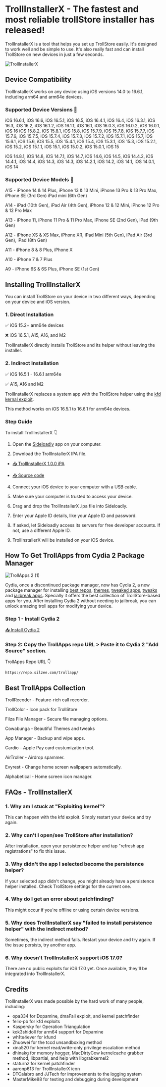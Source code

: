 # TrollInstallerX - The fastest and most reliable trollStore installer has released!
TrollInstallerX is a tool that helps you set up TrollStore easily. It's designed to work well and be simple to use. It's also really fast and can install TrollStore on new devices in just a few seconds.

![TrolllnstallerX](https://github.com/TrollInstallerX/Installing/assets/166096423/5e6fca84-da5c-4272-ae0a-0c3797ceb98e)

## Device Compatibility

TrollInstallerX works on any device using iOS versions 14.0 to 16.6.1, including arm64 and arm64e devices.

### Supported Device Versions 📱 

iOS 16.6.1, iOS 16.6, iOS 16.5.1, iOS 16.5, iOS 16.4.1, iOS 16.4, iOS 16.3.1, iOS 16.3, iOS 16.2, iOS 16.1.2, iOS 16.1.1, iOS 16.1, iOS 16.0.3, iOS 16.0.2, iOS 16.0.1, iOS 16
iOS 15.8.2, iOS 15.8.1, iOS 15.8, iOS 15.7.9, iOS 15.7.8, iOS 15.7.7, iOS 15.7.6, iOS 15.7.5, iOS 15.7.4, iOS 15.7.3, iOS 15.7.2, iOS 15.7.1, iOS 15.7, iOS 15.6.1, iOS 15.6, iOS 15.5, iOS 15.4.1, iOS 15.4, iOS 15.3.1, iOS 15.3, iOS 15.2.1, iOS 15.2, iOS 15.1.1, iOS 15.1, iOS 15.0.2, iOS 15.0.1, iOS 15

iOS 14.8.1, iOS 14.8, iOS 14.7.1, iOS 14.7, iOS 14.6, iOS 14.5, iOS 14.4.2, iOS 14.4.1, iOS 14.4, iOS 14.3, iOS 14.3, iOS 14.2.1, iOS 14.2, iOS 14.1, iOS 14.0.1, iOS 14

### Supported Device Models 📱

A15 - iPhone 14 & 14 Plus, iPhone 13 & 13 Mini, iPhone 13 Pro & 13 Pro Max, iPhone SE (3rd Gen) iPad mini (6th Gen)

A14 - iPad (10th Gen), iPad Air (4th Gen), iPhone 12 & 12 Mini, iPhone 12 Pro & 12 Pro Max

A13 - iPhone 11, iPhone 11 Pro & 11 Pro Max, iPhone SE (2nd Gen), iPad (9th Gen)

A12 - iPhone XS & XS Max, iPhone XR, iPad Mini (5th Gen), iPad Air (3rd Gen), iPad (8th Gen)

A11 - iPhone 8 & 8 Plus, iPhone X

A10 - iPhone 7 & 7 Plus

A9 - iPhone 6S & 6S Plus, iPhone SE (1st Gen)

## Installing TrollInstallerX 

You can install TrollStore on your device in two different ways, depending on your device and iOS version.

### 1. Direct Installation

✅ iOS 15.2+ arm64e devices

❌ iOS 16.5.1, A15, A16, and M2

TrollInstallerX directly installs TrollStore and its helper without leaving the installer.

### 2. Indirect Installation

✅ iOS 16.5.1 - 16.6.1 arm64e

✅ A15, A16 and M2

TrollInstallerX replaces a system app with the TrollStore helper using the [kfd kernal exploit](https://cydia2.com/kfd-jailbreak/). 

This method works on iOS 16.5.1 to 16.6.1 for arm64e devices.

### Step Guide

To install TrollInstallerX 👇

1. Open the [Sideloadly](https://sideloadly.io/) app on your computer.
   
2. Download the TrollInstallerX IPA file.

- [📥 TrollInstallerX 1.0.0 iPA](https://cydia2.com/trollstore/#TrollInstallerX)

- [📥 Source code](https://cydia2.com/trollstore/#TrollInstallerX)

4. Connect your iOS device to your computer with a USB cable.
   
5. Make sure your computer is trusted to access your device.
   
6. Drag and drop the TrollInstallerX .ipa file into Sideloadly.
   
7. Enter your Apple ID details, like your Apple ID and password.
   
8. If asked, let Sideloadly access its servers for free developer accounts. If not, use a different Apple ID.
   
9. TrollInstallerX will be installed on your iOS device.

## How To Get TrollApps from Cydia 2 Package Manager

![TrollApps 2 (1)](https://github.com/TrollInstallerX/Installing/assets/166096423/1090034a-b1ce-4d31-bab9-3ca131cba497)

Cydia, once a discontinued package manager, now has Cydia 2, a new package manager for installing [best repos](https://cydia2.com/best-cydia-repos/), [themes](https://cydia2.com/ios17-themes/), [tweaked apps](https://cydia2.com/tweaked-app-stores/), [tweaks](https://cydia2.com/categories-cydia-tweaks/) and [jailbreak apps](https://cydia2.com/cydia-17-4/#online-jbtools). Specially it offers the best collection of TrollStore-based apps for you. After installing Cydia 2 without needing to jailbreak, you can unlock amazing troll apps for modifying your device.

### Step 1 - Install Cydia 2

[📥 Install Cydia 2](https://github.com/alfiecg24/TrollInstallerX/archive/refs/tags/1.0.0.zip)

### Step 2: Copy the TrollApps repo URL > Paste it to Cydia 2 "Add Source" section.

TrollApps Repo URL 👇

`https://repo.silzee.com/trollapp/`

## Best TrollApps Collection

TrollRecoder - Feature-rich call recorder.

TrollColor - Icon pack for TrollStore

Filza File Manager - Secure file managing options.

Cowabunga - Beautiful Themes and tweaks

App Manager - Backup and wipe apps.

Cardio - Apple Pay card custumization tool.

AirTroller - Airdrop spammer.

Evyrest - Change home screen wallpapers automatically.

Alphabetical - Home screen icon manager.

## FAQs - TrollInstallerX 

### 1. Why am I stuck at "Exploiting kernel"?
   
This can happen with the kfd exploit. Simply restart your device and try again.

### 2. Why can't I open/see TrollStore after installation?
   
After installation, open your persistence helper and tap "refresh app registrations" to fix this issue.

### 3. Why didn't the app I selected become the persistence helper?
   
If your selected app didn't change, you might already have a persistence helper installed. Check TrollStore settings for the current one.

### 4. Why do I get an error about patchfinding?

This might occur if you're offline or using certain device versions.

### 5. Why does TrollInstallerX say "failed to install persistence helper" with the indirect method?
   
Sometimes, the indirect method fails. Restart your device and try again. If the issue persists, try another app.

### 6. Why doesn't TrollInstallerX support iOS 17.0?

There are no public exploits for iOS 17.0 yet. Once available, they'll be integrated into TrollInstallerX.

## Credits

TrollInstallerX was made possible by the hard work of many people, including:

- opa334 for Dopamine, dmaFail exploit, and kernel patchfinder
- felix-pb for kfd exploits
- Kaspersky for Operation Triangulation
- kok3shidoll for arm64 support for Dopamine
- wh1te4ever for kfund
- Zhuowei for the tccd unsandboxing method
- xina520 for kernel read/write-only privilege escalation method
- dhinakg for memory hogger, MacDirtyCow kernelcache grabber method, libpartial, and help with libgrabkernel2
- staturnz for kernel patchfinder
- aaronp613 for TrollInstallerX icon
- DTCalabro and JJTech for improvements to the logging system
- MasterMike88 for testing and debugging during development
